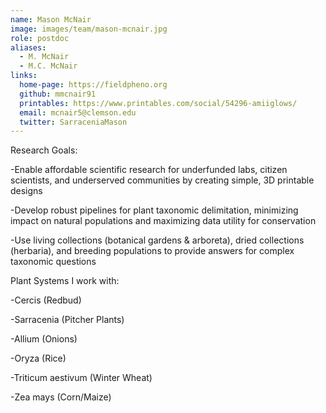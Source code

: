 ```yaml
---
name: Mason McNair
image: images/team/mason-mcnair.jpg
role: postdoc
aliases:
  - M. McNair
  - M.C. McNair
links:
  home-page: https://fieldpheno.org
  github: mmcnair91
  printables: https://www.printables.com/social/54296-amiiglows/
  email: mcnair5@clemson.edu
  twitter: SarraceniaMason
---
```


Research Goals:

-Enable affordable scientific research for underfunded labs, citizen scientists, and underserved communities by creating simple, 3D printable designs

-Develop robust pipelines for plant taxonomic delimitation, minimizing impact on natural populations and maximizing data utility for conservation

-Use living collections (botanical gardens & arboreta), dried collections (herbaria), and breeding populations to provide answers for complex taxonomic questions

Plant Systems I work with:

-Cercis (Redbud)

-Sarracenia (Pitcher Plants)

-Allium (Onions)

-Oryza (Rice)

-Triticum aestivum (Winter Wheat)

-Zea mays (Corn/Maize)
